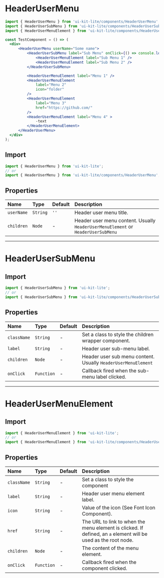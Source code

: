 ﻿# HeaderUserMenu

<!-- example -->
```jsx
import { HeaderUserMenu } from 'ui-kit-lite/components/HeaderUserMenu';
import { HeaderUserSubMenu } from 'ui-kit-lite/components/HeaderUserSubMenu';
import { HeaderUserMenuElement } from 'ui-kit-lite/components/HeaderUserMenuElement';

const TestComponent = () => (
  <div>
      <HeaderUserMenu userName="Some name">
          <HeaderUserSubMenu label="Sub Menu" onClick={() => console.log('onClick')} >
              <HeaderUserMenuElement label="Sub Menu 1" />
              <HeaderUserMenuElement label="Sub Menu 2" />
          </HeaderUserSubMenu>

          <HeaderUserMenuElement label="Menu 1" />
          <HeaderUserMenuElement
              label="Menu 2"
              icon="folder"
          />
          <HeaderUserMenuElement
              label="Menu 3"
              href="https://github.com/"
          />
          <HeaderUserMenuElement label="Menu 4" >
              -text
          </HeaderUserMenuElement>
      </HeaderUserMenu>
  </div>
);
```

## Import
```jsx
import { HeaderUserMenu } from 'ui-kit-lite';
// or
import { HeaderUserMenu } from 'ui-kit-lite/components/HeaderUserMenu';
```

## Properties

| Name       | Type     | Default | Description                                                                      |
|:-----------|:---------|:--------|:---------------------------------------------------------------------------------|
| `userName` | `String` | `''`    | Header user menu title.                                                          |
| `children` | `Node`   | -       | Header user menu content. Usually `HeaderUserMenuElement` or `HeaderUserSubMenu` |

___

# HeaderUserSubMenu

## Import
```jsx
import { HeaderUserSubMenu } from 'ui-kit-lite';
// or
import { HeaderUserSubMenu } from 'ui-kit-lite/components/HeaderUserSubMenu';
```

## Properties

| Name        | Type       | Default | Description                                                   |
|:------------|:-----------|:--------|:--------------------------------------------------------------|
| `className` | `String`   | -       | Set a class to style the children wrapper component.          |
| `label`     | `String`   | -       | Header user sub-menu label.                                   |
| `children`  | `Node`     | -       | Header user sub menu content. Usually `HeaderUserMenuElement` |
| `onClick`   | `Function` | -       | Callback fired when the sub-menu label clicked.               |

___

# HeaderUserMenuElement

## Import
```jsx
import { HeaderUserMenuElement } from 'ui-kit-lite';
// or
import { HeaderUserMenuElement } from 'ui-kit-lite/components/HeaderUserMenuElement';
```

## Properties

| Name        | Type       | Default | Description                                                                                                    |
|:------------|:-----------|:--------|:---------------------------------------------------------------------------------------------------------------|
| `className` | `String`   | -       | Set a class to style the component                                                                             |
| `label`     | `String`   | -       | Header user menu element label.                                                                                |
| `icon`      | `String`   | -       | Value of the icon (See Font Icon Component).                                                                   |
| `href`      | `String`   | -       | The URL to link to when the menu element is clicked. If defined, an `a` element will be used as the root node. |
| `children`  | `Node`     | -       | The content of the menu element.                                                                               |
| `onClick`   | `Function` | -       | Callback fired when the component clicked.                                                                     |